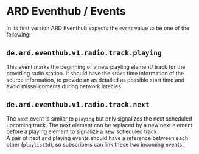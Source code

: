 # ARD Eventhub / Events

In its first version ARD Eventhub expects the `event` value to be one of the following:

## `de.ard.eventhub.v1.radio.track.playing`

This event marks the beginning of a new playling element/ track for the providing radio station. It should have the `start` time information of the source information, to provide an as detailed as possible start time and avoid missalignments during network latecies.  

## `de.ard.eventhub.v1.radio.track.next`

The `next` event is similar to `playing` but only signalizes the next scheduled upcoming track. The next element can be replaced by a new next element before a playing element to signalize a new scheduled track.  
A pair of next and playing events should have a reference between each other (`playlistId`), so subscribers can link these two incoming events.
